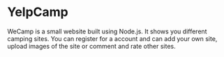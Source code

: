 # YelpCamp
WeCamp is a small website built using Node.js. It shows you different camping sites. You can register for a account and can add your own site, upload images of the site or comment and rate other sites.
